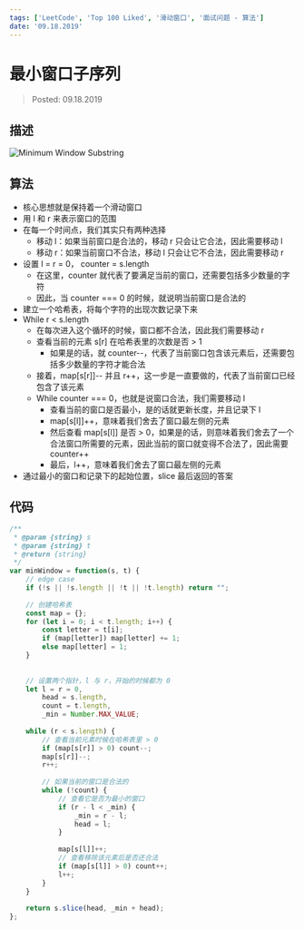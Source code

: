```yaml
---
tags: ['LeetCode', 'Top 100 Liked', '滑动窗口', '面试问题 - 算法']
date: '09.18.2019'
---
```


# 最小窗口子序列

> Posted: 09.18.2019

<Tag />

## 描述

![Minimum Window Substring](/minWindowStr.png)

## 算法

- 核心思想就是保持着一个滑动窗口
- 用 l 和 r 来表示窗口的范围
- 在每一个时间点，我们其实只有两种选择
  - 移动 l：如果当前窗口是合法的，移动 r 只会让它合法，因此需要移动 l
  - 移动 r：如果当前窗口不合法，移动 l 只会让它不合法，因此需要移动 r
- 设置 l = r = 0， counter = s.length
  - 在这里，counter 就代表了要满足当前的窗口，还需要包括多少数量的字符
  - 因此，当 counter === 0 的时候，就说明当前窗口是合法的
- 建立一个哈希表，将每个字符的出现次数记录下来
- While r < s.length
  - 在每次进入这个循环的时候，窗口都不合法，因此我们需要移动 r
  - 查看当前的元素 s[r] 在哈希表里的次数是否 > 1
    - 如果是的话，就 counter--，代表了当前窗口包含该元素后，还需要包括多少数量的字符才能合法
  - 接着，map[s[r]]-- 并且 r++，这一步是一直要做的，代表了当前窗口已经包含了该元素
  - While counter === 0，也就是说窗口合法，我们需要移动 l
    - 查看当前的窗口是否最小，是的话就更新长度，并且记录下 l
    - map[s[l]]++，意味着我们舍去了窗口最左侧的元素
    - 然后查看 map[s[l]] 是否 > 0，如果是的话，则意味着我们舍去了一个合法窗口所需要的元素，因此当前的窗口就变得不合法了，因此需要 counter++
    - 最后，l++，意味着我们舍去了窗口最左侧的元素
- 通过最小的窗口和记录下的起始位置，slice 最后返回的答案

## 代码

```javascript
/**
 * @param {string} s
 * @param {string} t
 * @return {string}
 */
var minWindow = function(s, t) {
    // edge case
    if (!s || !s.length || !t || !t.length) return "";
    
    // 创建哈希表
    const map = {};
    for (let i = 0; i < t.length; i++) {
        const letter = t[i];
        if (map[letter]) map[letter] += 1;
        else map[letter] = 1;
    }
    
    
    // 设置两个指针，l 与 r，开始的时候都为 0
    let l = r = 0, 
        head = s.length, 
        count = t.length, 
        _min = Number.MAX_VALUE;
    
    while (r < s.length) {
        // 查看当前元素时候在哈希表里 > 0
        if (map[s[r]] > 0) count--;
        map[s[r]]--;
        r++;
            
        // 如果当前的窗口是合法的
        while (!count) {
            // 查看它是否为最小的窗口
            if (r - l < _min) {
                _min = r - l;
                head = l;
            }
            
            map[s[l]]++;
            // 查看移除该元素后是否还合法
            if (map[s[l]] > 0) count++;
            l++;
        }
    }
    
    return s.slice(head, _min + head);
};
```

<Disqus />